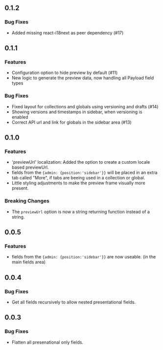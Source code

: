 ## 0.1.2

### Bug Fixes
- Added missing react-i18next as peer dependency (#17)

## 0.1.1

### Features
- Configuration option to hide preview by default  (#11) 
- New logic to generate the preview data, now handling all Payload field types

### Bug Fixes
- Fixed layout for collections and globals using versioning and drafts (#14)
- Showing versions and timestamps in sidebar, when versioning is enabled
- Correct API url and link for globals in the sidebar area (#13) 

## 0.1.0

### Features

- 'previewUrl' localization: Added the option to create a custom locale based previewUrl.
- fields from the `{admin: {position:'sidebar'}}` will be placed in an extra tab called "More", if tabs are beeing used in a collection or global.
- Little styling adjustments to make the preview frame visually more present.

### Breaking Changes

- The `previewUrl` option is now a string returning function instead of a string.

## 0.0.5

### Features

- fields from the `{admin: {position:'sidebar'}}` are now useable. (in the main fields area)

## 0.0.4

### Bug Fixes

- Get all fields recursively to allow nested presentational fields.

## 0.0.3

### Bug Fixes

- Flatten all presenational only fields.
